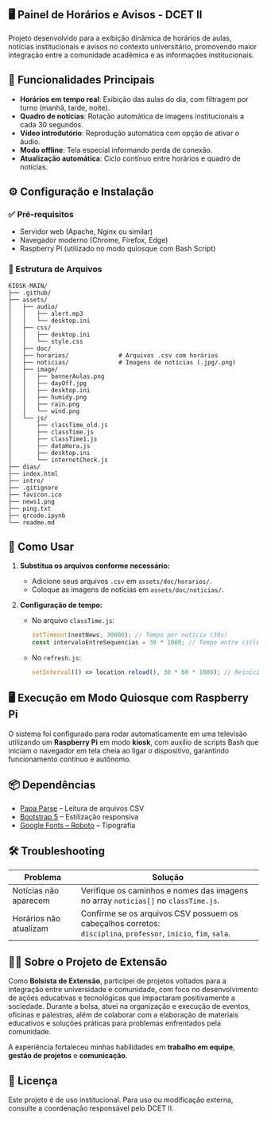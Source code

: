 ## 🖥️ Painel de Horários e Avisos - DCET II

Projeto desenvolvido para a exibição dinâmica de horários de aulas, notícias institucionais e avisos no contexto universitário, promovendo maior integração entre a comunidade acadêmica e as informações institucionais.

## 📌 Funcionalidades Principais

- **Horários em tempo real**: Exibição das aulas do dia, com filtragem por turno (manhã, tarde, noite).
- **Quadro de notícias**: Rotação automática de imagens institucionais a cada 30 segundos.
- **Vídeo introdutório**: Reprodução automática com opção de ativar o áudio.
- **Modo offline**: Tela especial informando perda de conexão.
- **Atualização automática**: Ciclo contínuo entre horários e quadro de notícias.

## ⚙️ Configuração e Instalação

### ✅ Pré-requisitos

- Servidor web (Apache, Nginx ou similar)
- Navegador moderno (Chrome, Firefox, Edge)
- Raspberry Pi (utilizado no modo quiosque com Bash Script)

### 📁 Estrutura de Arquivos

```
KIOSK-MAIN/
├── .github/
├── assets/
│   ├── audio/
│   │   ├── alert.mp3
│   │   └── desktop.ini
│   ├── css/
│   │   ├── desktop.ini
│   │   └── style.css
│   ├── doc/
│   ├── horarios/              # Arquivos .csv com horários
│   ├── noticias/              # Imagens de notícias (.jpg/.png)
│   ├── image/
│   │   ├── bannerAulas.png
│   │   ├── dayOff.jpg
│   │   ├── desktop.ini
│   │   ├── humidy.png
│   │   ├── rain.png
│   │   └── wind.png
│   └── js/
│       ├── classTime_old.js
│       ├── classTime.js
│       ├── classTime1.js
│       ├── dataHora.js
│       ├── desktop.ini
│       └── internetCheck.js
├── dias/
├── index.html
├── intro/
├── .gitignore
├── favicon.ico
├── news1.png
├── ping.txt
├── qrcode.ipynb
└── readme.md
```

## 🚀 Como Usar

1. **Substitua os arquivos conforme necessário:**
   - Adicione seus arquivos `.csv` em `assets/doc/horarios/`.
   - Coloque as imagens de notícias em `assets/doc/noticias/`.

2. **Configuração de tempo:**
   - No arquivo `classTime.js`:
     ```js
     setTimeout(nextNews, 30000); // Tempo por notícia (30s)
     const intervaloEntreSequencias = 30 * 1000; // Tempo entre ciclos (30s)
     ```
   - No `refresh.js`:
     ```js
     setInterval(() => location.reload(), 30 * 60 * 1000); // Reinício a cada 30 minutos
     ```

## 🖥️ Execução em Modo Quiosque com Raspberry Pi

O sistema foi configurado para rodar automaticamente em uma televisão utilizando um **Raspberry Pi** em modo **kiosk**, com auxílio de scripts Bash que iniciam o navegador em tela cheia ao ligar o dispositivo, garantindo funcionamento contínuo e autônomo.

## 📦 Dependências

- [Papa Parse](https://www.papaparse.com/) – Leitura de arquivos CSV
- [Bootstrap 5](https://getbootstrap.com/) – Estilização responsiva
- [Google Fonts – Roboto](https://fonts.google.com/specimen/Roboto) – Tipografia

## 🛠️ Troubleshooting

| Problema                       | Solução                                                                 |
|-------------------------------|--------------------------------------------------------------------------|
| Notícias não aparecem         | Verifique os caminhos e nomes das imagens no array `noticias[]` no `classTime.js`. |
| Horários não atualizam        | Confirme se os arquivos CSV possuem os cabeçalhos corretos:<br>`disciplina`, `professor`, `inicio`, `fim`, `sala`. |

## 👩‍💻 Sobre o Projeto de Extensão

Como **Bolsista de Extensão**, participei de projetos voltados para a integração entre universidade e comunidade, com foco no desenvolvimento de ações educativas e tecnológicas que impactaram positivamente a sociedade. Durante a bolsa, atuei na organização e execução de eventos, oficinas e palestras, além de colaborar com a elaboração de materiais educativos e soluções práticas para problemas enfrentados pela comunidade.

A experiência fortaleceu minhas habilidades em **trabalho em equipe**, **gestão de projetos** e **comunicação**.

## 📄 Licença

Este projeto é de uso institucional. Para uso ou modificação externa, consulte a coordenação responsável pelo DCET II.

